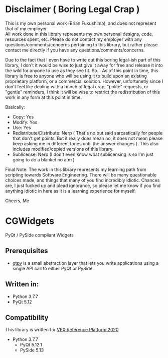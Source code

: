 # Disclaimer ( Boring Legal Crap )
This is my own personal work (Brian Fukushima), and does not represent that of my employer.  
All work done in this library represents my own personal designs, code, resources spent, etc.
Please do not contact my employer with any questions/comments/concerns pertaining to this
library, but rather please contact me directly if you have any questions/comments/concerns.

Due to the fact that I even have to write out this boring legal-ish part of this library,
I don't it would be wise to just give it away for free and release it into the wild for anyone to use
as they see fit.  So...  As of this point in time, this library is free to anyone who will be using it to
build upon an existing proprietary platform, or a commercial solution.  However, unfortunetly since
I don't feel like dealing with a bunch of legal crap, "polite" requests, or "gentle" reminders, I think
it will be wise to restrict the redistribution of this work in any form at this point in time.  

Basically:
  * Copy: Yes
  * Modify: Yes
  * Use: Yes
  * Redistribute/Distribute: Nerp ( That's no but said sarcastically for people that don't get points.
		But it really does mean no, it does not mean please keep asking me in different tones until
		the answer changes ).  This also includes modified/copied versions of this library.
  * Sublicense: Nerp (I don't even know what sublicensing is so I'm just going to do a blanket no atm )
	
Final Note:
The work in this library represents my learning path from scripting towards Software Engineering.
There will be many questionable choices made, and things that many of you find incredibly idiotic.
Chances are, I just fucked up and plead ignorance, so please let me know if you find anything
idiotic in here as it is a learning experience for myself.

Cheers,
Me

# CGWidgets
PyQt / PySide compliant Widgets

## Prerequisites
  * [qtpy](https://pypi.org/project/QtPy/) is a small abstraction layer that lets you write applications using a single API call to either PyQt or PySide.
 
## Written in:
  * Python 3.7.7
  * PyQt 5.12

## Compatibility
This library is written for [VFX Reference Platform 2020](https://vfxplatform.com/)
  * Python 3.7.7
    * PyQt 5.12.1
    * PySide 5.13

